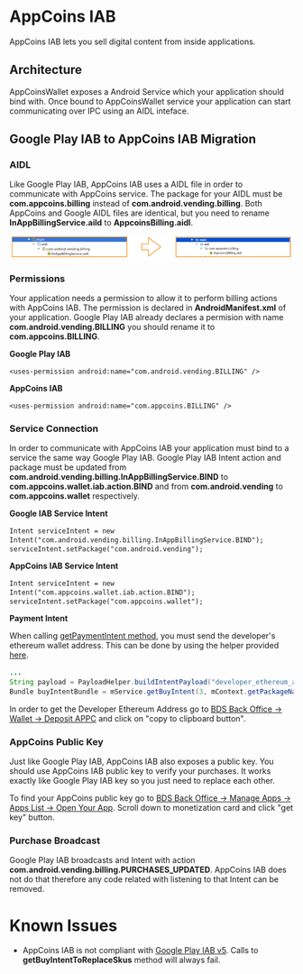 # AppCoins IAB
AppCoins IAB lets you sell digital content from inside applications.


## Architecture
AppCoinsWallet exposes a Android Service which your application should bind with. Once bound to AppCoinsWallet service your application can start communicating over IPC using an AIDL inteface.

## Google Play IAB to AppCoins IAB Migration


### AIDL

Like Google Play IAB, AppCoins IAB uses a AIDL file in order to communicate with AppCoins service. The package for your AIDL must be **com.appcoins.billing** instead of **com.android.vending.billing**. Both AppCoins and Google AIDL files are identical, but you need to rename **InAppBillingService.aild** to **AppcoinsBilling.aidl**.

![Migration](docs/aidl-migration.png)

### Permissions

Your application needs a permission to allow it to perform billing actions with AppCoins IAB. The permission is declared in **AndroidManifest.xml** of your application. Google Play IAB already declares a permision with name **com.android.vending.BILLING** you should rename it to **com.appcoins.BILLING**.


**Google Play IAB**

	<uses-permission android:name="com.android.vending.BILLING" />

**AppCoins IAB**

	<uses-permission android:name="com.appcoins.BILLING" />

### Service Connection

In order to communicate with AppCoins IAB your application must bind to a service the same way Google Play IAB. Google Play IAB Intent action and package must be updated from **com.android.vending.billing.InAppBillingService.BIND** to **com.appcoins.wallet.iab.action.BIND** and from **com.android.vending** to **com.appcoins.wallet** respectively.


**Google IAB Service Intent**

	Intent serviceIntent = new Intent("com.android.vending.billing.InAppBillingService.BIND");
	serviceIntent.setPackage("com.android.vending");

**AppCoins IAB Service Intent**

	Intent serviceIntent = new Intent("com.appcoins.wallet.iab.action.BIND");
	serviceIntent.setPackage("com.appcoins.wallet");

**Payment Intent**	

When calling [getPaymentIntent method](https://github.com/Aptoide/appcoins-iab-sample/blob/feature/APPC-541-documentation/app/src/appcoinsiab/aidl/com/appcoins/billing/AppcoinsBilling.aidl#L96), you must send the developer's ethereum wallet address. This can be done by using the helper provided [here](app/src/main/java/com/aptoide/iabexample/util/PayloadHelper.java).

```java
...
String payload = PayloadHelper.buildIntentPayload("developer_ethereum_address","developer_payload")
Bundle buyIntentBundle = mService.getBuyIntent(3, mContext.getPackageName(), sku, itemType, payload);
```
In order to get the Developer Ethereum Address go to [BDS Back Office -> Wallet -> Deposit APPC](https://developers-dev.blockchainds.com/wallet/depositAppc) and click on "copy to clipboard button".


### AppCoins Public Key

Just like Google Play IAB, AppCoins IAB also exposes a public key. You should use AppCoins IAB public key to verify your purchases. It works exactly like Google Play IAB key so you just need to replace each other.

To find your AppCoins public key go to [BDS Back Office -> Manage Apps -> Apps List -> Open Your App](https://developers-dev.blockchainds.com/myApps/appsList). Scroll down to monetization card and click "get key" button.


### Purchase Broadcast

Google Play IAB broadcasts and Intent with action **com.android.vending.billing.PURCHASES_UPDATED**. AppCoins IAB does not do that therefore any code related with listening to that Intent can be removed.


# Known Issues


* AppCoins IAB is not compliant with [Google Play IAB v5](https://developer.android.com/google/play/billing/versions.html). Calls to **getBuyIntentToReplaceSkus** method will always fail.

